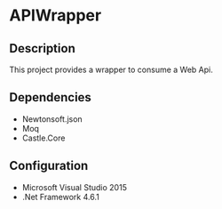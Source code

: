 # APIWrapper

## Description
This project provides a wrapper to consume a Web Api.

## Dependencies
- Newtonsoft.json
- Moq
- Castle.Core

## Configuration
- Microsoft Visual Studio 2015
- .Net Framework 4.6.1



